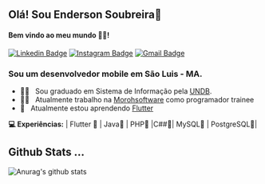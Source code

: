 ## Olá! Sou Enderson Soubreira👋
#### Bem vindo ao meu mundo 🧑‍💻!

 [![Linkedin Badge](https://img.shields.io/badge/-Enderson%20SS-6633cc?-LinkedIn-blue?style=flat-square&logo=Linkedin&logoColor=white&link=https://www.linkedin.com/in/enderson-soubreira-b9762a186/)](https://www.linkedin.com/in/enderson-soubreira-b9762a186/) 
 [![Instagram Badge](https://img.shields.io/badge/-Instagram-blue?style=flat-square&logo=Instagram&logoColor=white&link=https://instagram.com/endersonserra?igshid=1o9uhlz6bqs4s)](https://instagram.com/endersonserra?igshid=1o9uhlz6bqs4s) 
[![Gmail Badge](https://img.shields.io/badge/-eendersonserra@gmail.com-6633cc?style=flat-square&logo=Gmail&logoColor=white&link=mailto:eendersonserra@gmail.com)](mailto:eendersonserra@gmail.com)

### Sou um desenvolvedor mobile em São Luis - MA.

- 👨‍🎓  &nbsp; Sou graduado em Sistema de Informação pela [UNDB](https://www.undb.edu.br/).
- 👨‍💻 &nbsp; Atualmente trabalho na [Morohsoftware](http://morohsoftware.com.br/) como programador trainee
- 📖 &nbsp; Atualmente estou aprendendo [Flutter]()

**💻 Experiências:**
 | Flutter 💙 | Java🧡 | PHP💜 |C##💜| MySQL💜 | PostgreSQL💜|


## Github Stats ...
![Anurag's github stats](https://github-readme-stats.vercel.app/api?username=EndersonSS&count_private=true&show_icons=true&theme=onedark)
